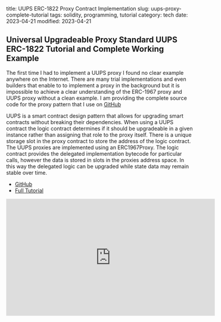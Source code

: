 title: UUPS ERC-1822 Proxy Contract Implementation
slug: uups-proxy-complete-tutorial
tags: solidity, programming, tutorial
category: tech
date: 2023-04-21
modified: 2023-04-21

## Universal Upgradeable Proxy Standard UUPS ERC-1822 Tutorial and Complete Working Example

The first time I had to implement a UUPS proxy I found no clear example anywhere on the Internet.  There are many trial implementations and even builders that enable to to implement a proxy in the background but it is impossible to achieve a clear understanding of the ERC-1967 proxy and UUPS proxy without a clean example.  I am providing the complete source code for the proxy pattern that I use on [GitHub](https://github.com/jac18281828/uupsproxy)

UUPS is a smart contract design pattern that allows for upgrading smart contracts without breaking their dependencies. When using a UUPS contract the logic contract determines if it should be upgradeable in a given instance rather than assigning that role to the proxy itself.  There is a unique storage slot in the proxy contract to store the address of the logic contract.  The UUPS proxies are implemented using an ERC1967Proxy.  The logic contract provides the delegated implementation bytecode for particular calls, however the data is stored in slots in the proxies address space.    In this way the delegated logic can be upgraded while state data may remain stable over time.

* [GitHub](https://github.com/jac18281828/uupsproxy)
* [Full Tutorial](https://youtu.be/L7rqTXN9tTM)

<iframe width="560" height="315" src="https://www.youtube.com/embed/L7rqTXN9tTM" title="YouTube video player" frameborder="0" allow="accelerometer; autoplay; clipboard-write; encrypted-media; gyroscope; picture-in-picture; web-share" allowfullscreen></iframe>

